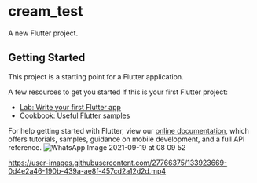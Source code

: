 # cream_test

A new Flutter project.

## Getting Started

This project is a starting point for a Flutter application.

A few resources to get you started if this is your first Flutter project:

- [Lab: Write your first Flutter app](https://flutter.dev/docs/get-started/codelab)
- [Cookbook: Useful Flutter samples](https://flutter.dev/docs/cookbook)

For help getting started with Flutter, view our
[online documentation](https://flutter.dev/docs), which offers tutorials,
samples, guidance on mobile development, and a full API reference.
![WhatsApp Image 2021-09-19 at 08 09 52](https://user-images.githubusercontent.com/27766375/133923649-16bbc3b3-8627-4832-a79d-5fb8f173e873.jpeg)


https://user-images.githubusercontent.com/27766375/133923669-0d4e2a46-190b-439a-ae8f-457cd2a12d2d.mp4

